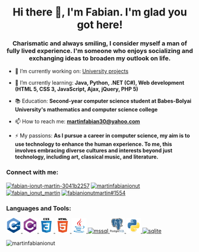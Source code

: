 <h1 align="center">Hi there 👋, I'm Fabian. I'm glad you got here!</h1>
<h3 align="center">Charismatic and always smiling, I consider myself a man of fully lived experience. I'm someone who enjoys socializing and exchanging ideas to broaden my outlook on life.</h3>

- 🔭 I’m currently working on:  [University projects](https://github.com/MartinFabianIonut/University)

- 🌱 I’m currently learning:  **Java, Python, .NET (C#), Web development (HTML 5, CSS 3, JavaScript, Ajax, jQuery, PHP 5)**

- 📚 Education:  **Second-year computer science student at Babes-Bolyai University's mathematics and computer science college**

- 📫 How to reach me:  **martinfabian30@yahoo.com**

- ⚡ My passions:  **As I pursue a career in computer science, my aim is to use technology to enhance the human experience. To me, this involves embracing diverse cultures and interests beyond just technology, including art, classical music, and literature.**

<h3 align="left">Connect with me:</h3>
<p align="left">
<a href="https://linkedin.com/in/fabian-ionuț-martin-3041b2257" target="blank"><img align="center" src="https://raw.githubusercontent.com/rahuldkjain/github-profile-readme-generator/master/src/images/icons/Social/linked-in-alt.svg" alt="fabian-ionuț-martin-3041b2257" height="30" width="40" /></a>
<a href="https://fb.com/martinfabianionut" target="blank"><img align="center" src="https://raw.githubusercontent.com/rahuldkjain/github-profile-readme-generator/master/src/images/icons/Social/facebook.svg" alt="martinfabianionut" height="30" width="40" /></a>
<a href="https://instagram.com/fabian_ionut_martin" target="blank"><img align="center" src="https://raw.githubusercontent.com/rahuldkjain/github-profile-readme-generator/master/src/images/icons/Social/instagram.svg" alt="fabian_ionut_martin" height="30" width="40" /></a>
<a href="https://discord.gg/fabianionutmartin#1554" target="blank"><img align="center" src="https://raw.githubusercontent.com/rahuldkjain/github-profile-readme-generator/master/src/images/icons/Social/discord.svg" alt="fabianionutmartin#1554" height="30" width="40" /></a>
</p>

<h3 align="left">Languages and Tools:</h3>
<p align="left"> <a href="https://www.w3schools.com/cpp/" target="_blank" rel="noreferrer"> <img src="https://raw.githubusercontent.com/devicons/devicon/master/icons/cplusplus/cplusplus-original.svg" alt="cplusplus" width="40" height="40"/> </a> <a href="https://www.w3schools.com/cs/" target="_blank" rel="noreferrer"> <img src="https://raw.githubusercontent.com/devicons/devicon/master/icons/csharp/csharp-original.svg" alt="csharp" width="40" height="40"/> </a> <a href="https://www.w3schools.com/css/" target="_blank" rel="noreferrer"> <img src="https://raw.githubusercontent.com/devicons/devicon/master/icons/css3/css3-original-wordmark.svg" alt="css3" width="40" height="40"/> </a> <a href="https://www.w3.org/html/" target="_blank" rel="noreferrer"> <img src="https://raw.githubusercontent.com/devicons/devicon/master/icons/html5/html5-original-wordmark.svg" alt="html5" width="40" height="40"/> </a> <a href="https://www.java.com" target="_blank" rel="noreferrer"> <img src="https://raw.githubusercontent.com/devicons/devicon/master/icons/java/java-original.svg" alt="java" width="40" height="40"/> </a> <a href="https://www.microsoft.com/en-us/sql-server" target="_blank" rel="noreferrer"> <img src="https://www.svgrepo.com/show/303229/microsoft-sql-server-logo.svg" alt="mssql" width="40" height="40"/> </a> <a href="https://www.postgresql.org" target="_blank" rel="noreferrer"> <img src="https://raw.githubusercontent.com/devicons/devicon/master/icons/postgresql/postgresql-original-wordmark.svg" alt="postgresql" width="40" height="40"/> </a> <a href="https://www.python.org" target="_blank" rel="noreferrer"> <img src="https://raw.githubusercontent.com/devicons/devicon/master/icons/python/python-original.svg" alt="python" width="40" height="40"/> </a> <a href="https://www.sqlite.org/" target="_blank" rel="noreferrer"> <img src="https://www.vectorlogo.zone/logos/sqlite/sqlite-icon.svg" alt="sqlite" width="40" height="40"/> </a> </p>

<p><img align="center" src="https://github-readme-stats.vercel.app/api/top-langs?username=martinfabianionut&show_icons=true&locale=en&layout=compact" alt="martinfabianionut" /></p>
